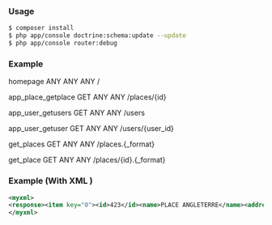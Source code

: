 
### Usage

```sh
$ composer install
$ php app/console doctrine:schema:update --update
$ php app/console router:debug
```

### Example
  homepage                   ANY      ANY      ANY    /
  
  app_place_getplace         GET      ANY      ANY    /places/{id}
  
  app_user_getusers          GET      ANY      ANY    /users
  
  app_user_getuser           GET      ANY      ANY    /users/{user_id}
  
  get_places                 GET      ANY      ANY    /places.{_format}
  
  get_place                  GET      ANY      ANY    /places/{id}.{_format}
  
  ### Example (With XML )
  
```xml
<myxml>
<response><item key="0"><id>423</id><name>PLACE ANGLETERRE</name><address>LONDON</address><item key="0"><userId>1</userId><userName>NADIR FOUKA</userName><userPassword>dKJD464VCXCsqsds54ds5d4</userPassword></item></item><item key="1"><id>424</id><name>PARIS</name><address>PARIS</address><item key="0"><userId>1</userId><userName>NADIR FOUKA</userName><userPassword>dKJD464VCXCsqsds54ds5d4</userPassword></item></item><item key="2"><id>425</id><name>LAVAZZA</name><address>RUE MARIUS BLACHET</address><item key="0"><userId>2</userId><userName>MARCIS ANDERSON</userName><userPassword>d45q454wxw6523</userPassword></item></item><item key="3"><id>426</id><name>LAVAZZA</name><address>RUE MARIUS BLACHET</address><item key="0"><userId>3</userId><userName>ANTOINE ROUSSOUX</userName><userPassword>78dsqasqwd</userPassword></item></item></response>
</myxml>
```

  
